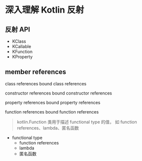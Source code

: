 

# 深入理解 Kotlin 反射

## 反射 API 
- KClass
- KCallable
- KFunction
- KProperty

## member references

class references
bound class references

constructor references
bound constructor references

property references
bound property references

function references
bound function references




>  kotlin.Function 类用于描述 functional type 的值， 如 function references、lambda、匿名函数

- functional type
  - function references
  - lambda
  - 匿名函数